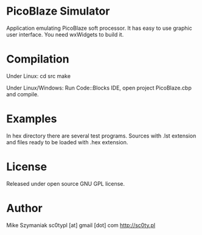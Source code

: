 PicoBlaze Simulator
===================
Application emulating PicoBlaze soft processor.
It has easy to use graphic user interface.
You need wxWidgets to build it.

Compilation
===========
Under Linux:
  cd src
  make
  
Under Linux/Windows:
  Run Code::Blocks IDE, open project PicoBlaze.cbp and compile.

Examples
========
In hex directory there are several test programs. 
Sources with .lst extension and files ready to be loaded with .hex extension.

License
=======
Released under open source GNU GPL license.

Author
======
Mike Szymaniak
sc0typl [at] gmail [dot] com
http://sc0ty.pl
